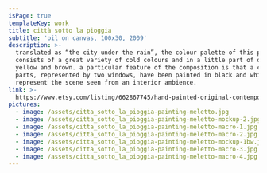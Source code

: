 ```yaml
---
isPage: true
templateKey: work
title: città sotto la pioggia
subtitle: 'oil on canvas, 100x30, 2009'
description: >-
  translated as “the city under the rain”, the colour palette of this painting
  consists of a great variety of cold colours and in a little part of dark
  yellow and brown. a particular feature of the composition is that a couple of
  parts, represented by two windows, have been painted in black and white to
  represent the scene seen from an interior ambience.
link: >-
  https://www.etsy.com/listing/662867745/hand-painted-original-contemporary-art?ref=shop_home_active_16&frs=1
pictures:
  - image: /assets/citta_sotto_la_pioggia-painting-meletto.jpg
  - image: /assets/citta_sotto_la_pioggia-painting-meletto-mockup-2.jpg
  - image: /assets/citta_sotto_la_pioggia-painting-meletto-macro-1.jpg
  - image: /assets/citta_sotto_la_pioggia-painting-meletto-macro-2.jpg
  - image: /assets/citta_sotto_la_pioggia-painting-meletto-mockup-1bw.jpg
  - image: /assets/citta_sotto_la_pioggia-painting-meletto-macro-3.jpg
  - image: /assets/citta_sotto_la_pioggia-painting-meletto-macro-4.jpg
---
```


